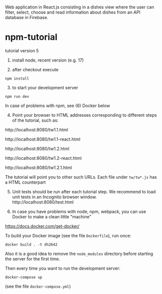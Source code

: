 Web application in React.js consisting in a dishes view where the user can filter, select, choose and read information about dishes from an API database in Firebase.

# npm-tutorial
tutorial version 5

1. install node, recent version (e.g. 17)

2. after checkout execute
```
npm install
```
3. to start your development server
```
npm run dev
```

In case of problems with npm, see (6) Docker below

4. Point your browser to HTML addresses corresponding to different steps of the tutorial, such as:

http://localhost:8080/tw1.1.html

http://localhost:8080/tw1.1-react.html

http://localhost:8080/tw1.2.html

http://localhost:8080/tw1.2-react.html

http://localhost:8080/tw1.2.1.html

The tutorial will point you to other such URLs. Each file under `tw/tw*.js` has a HTML counterpart

5. Unit tests should be run after each tutorial step. We recommend to load unit tests in an Incognito browser window.
http://localhost:8080/test.html

6. In case you have problems with node, npm, webpack, you can use Docker to make a clean little "machine"

https://docs.docker.com/get-docker/

To build your Docker image (see the file `Dockerfile`), run once:
```
docker build . -t dh2642
```

Also it is a good idea to remove the `node_modules` directory before starting the server for the first time.

Then every time you want to run the development server:

```
docker-compose up
```
(see the file `docker-compose.yml`) 
